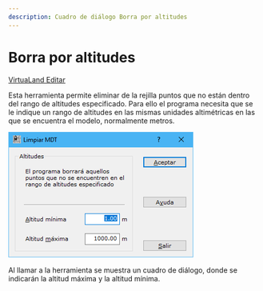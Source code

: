 ```yaml
---
description: Cuadro de diálogo Borra por altitudes
---
```


# Borra por altitudes

[VirtuaLand Editar](../fichas-de-herramientas/ficha-de-herramientas-virtualand/virtualand-editar.md)

Esta herramienta permite eliminar de la rejilla puntos que no están dentro del rango de altitudes especificado. Para ello el programa necesita que se le indique un rango de altitudes en las mismas unidades altimétricas en las que se encuentra el modelo, normalmente metros.

![Cuadro de di&#xE1;logo Borrar por altitudes](../../.gitbook/assets/image%20%2884%29.png)

Al llamar a la herramienta se muestra un cuadro de diálogo, donde se indicarán la altitud máxima y la altitud mínima.

